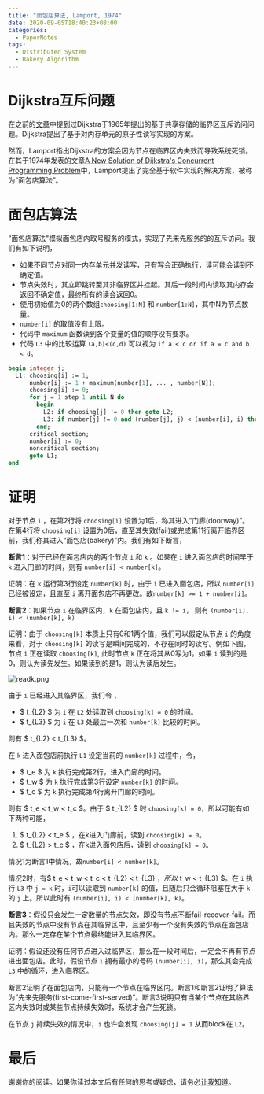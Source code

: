 ```yaml
---
title: "面包店算法, Lamport, 1974"
date: 2020-09-05T18:40:23+08:00
categories:
  - PaperNotes
tags:
  - Distributed System 
  - Bakery Algorithm 
---
```


# Dijkstra互斥问题

在之前的[文章](http://www.changliu.me/post/solution-of-a-problem-in-concurrent-programming-control/)中提到过Dijkstra于1965年提出的基于共享存储的临界区互斥访问问题。Dijkstra提出了基于对内存单元的原子性读写实现的方案。

然而，Lamport指出Dijkstra的方案会因为节点在临界区内失效而导致系统死锁。在其于1974年发表的文章[A New Solution of Dijkstra's Concurrent Programming Problem](https://lamport.azurewebsites.net/pubs/bakery.pdf)中，Lamport提出了完全基于软件实现的解决方案，被称为“面包店算法”。

# 面包店算法

”面包店算法"模拟面包店内取号服务的模式，实现了先来先服务的的互斥访问。我们有如下说明，

+ 如果不同节点对同一内存单元并发读写，只有写会正确执行，读可能会读到不确定值。
+ 节点失效时，其立即跳转至其非临界区并挂起。其后一段时间内读取其内存会返回不确定值，最终所有的读会返回0。
+ 使用初始值为0的两个数组`choosing[1:N]` 和 `number[1:N]`，其中N为节点数量。
+ `number[i]` 的取值没有上限。
+ 代码中 `maximum` 函数读到各个变量的值的顺序没有要求。
+ 代码 `L3` 中的比较运算 `(a,b)<(c,d)` 可以视为 `if a < c or if a = c and b < d`。

```pascal
begin integer j;
  L1: choosing[i] := 1;
      number[i] := 1 + maximum(number[1], ... , number[N]);
      choosing[i] := 0;
      for j = 1 step 1 until N do
        begin
          L2: if choosing[j] != 0 then goto L2;
          L3: if number[j] != 0 and (number[j], j) < (number[i], i) then goto L3;
        end;
      critical section;
      number[i] := 0;
      noncritical section;
      goto L1;
end
```

# 证明

对于节点 `i` ，在第2行将 `choosing[i]` 设置为1后，称其进入“门廊(doorway)”。在第4行将 `choosing[i]` 设置为0后，直至其失效(fail)或完成第11行离开临界区前，我们称其进入“面包店(bakery)”内。我们有如下断言，

**断言1**：对于已经在面包店内的两个节点 `i` 和 `k` 。如果在 `i` 进入面包店的时间早于 `k` 进入门廊的时间，则有 `number[i] < number[k]`。

证明：在 `k` 运行第3行设定 `number[k]` 时，由于 `i` 已进入面包店，所以 `number[i]` 已经被设定，且直至 `i` 离开面包店不再更改。故`number[k] >= 1 + number[i]`。

**断言2**：如果节点 `i` 在临界区内，`k` 在面包店内，且 `k != i`， 则有 `(number[i], i) < (number[k], k)`

证明：由于 `choosing[k]` 本质上只有0和1两个值，我们可以假定从节点 `i` 的角度来看，对于 `choosing[k]` 的读写是瞬间完成的，不存在同时的读写。例如下图，节点 `i` 正在读取  `choosing[k]`, 此时节点 `k` 正在将其从0写为1。如果 `i` 读到的是0，则认为读先发生。如果读到的是1，则认为读后发生。

![readk.png](/image/A-New-Solution-of-Dijkstras-Concurrent-Programming-Problem/readk.png)

由于 `i` 已经进入其临界区，我们令 ，
+ $ t_{L2} $ 为 `i` 在 `L2` 处读取到 `choosing[k] = 0` 的时间。
+ $ t_{L3} $ 为 `i` 在 `L3` 处最后一次和 `number[k]` 比较的时间。

则有 $ t_{L2} < t_{L3} $。

在 `k` 进入面包店前执行 `L1` 设定当前的 `number[k]` 过程中，令，
+ $ t_e $ 为 `k` 执行完成第2行，进入门廊的时间。
+ $ t_w $ 为 `k` 执行完成第3行设定 `number[k]` 的时间。
+ $ t_c $ 为 `k` 执行完成第4行离开门廊的时间。

则有 $ t_e < t_w < t_c $。由于 $ t_{L2} $ 时 `choosing[k] = 0`，所以可能有如下两种可能，

1. $ t_{L2} < t_e $ ，在k进入门廊前，读到 `choosing[k] = 0`。
2. $ t_{L2} > t_c $ ，在k进入面包店后，读到 `choosing[k] = 0`。

情况1为断言1中情况，故`number[i] < number[k]`。

情况2时，有$ t_e < t_w < t_c < t_{L2} < t_{L3} $，所以$ t_w < t_{L3} $。在 `i` 执行 `L3` 中 `j = k` 时，`i`可以读取到 `number[k]` 的值，且随后只会循环阻塞在大于 `k` 的 `j` 上。所以此时有 `(number[i], i) < (number[k], k)`。

**断言3**：假设只会发生一定数量的节点失效，即没有节点不断fail-recover-fail。而且失效的节点中没有节点在其临界区中，且至少有一个没有失效的节点在面包店内。那么一定存在某个节点最终能进入其临界区。

证明：假设还没有任何节点进入过临界区，那么在一段时间后，一定会不再有节点进出面包店。此时，假设节点 `i` 拥有最小的号码 `(number[i], i)`，那么其会完成 `L3` 中的循环，进入临界区。

断言2证明了在面包店内，只能有一个节点在临界区内。断言1和断言2证明了算法为”先来先服务(first-come-first-served)“。断言3说明只有当某个节点在其临界区内失效时或某些节点持续失效时，系统才会产生死锁。

在节点 `j` 持续失效的情况中，`i` 也许会发现 `choosing[j] = 1` 从而block在 `L2`。

# 最后

谢谢你的阅读。如果你读过本文后有任何的思考或疑虑，请务必[让我知道](mailto:changliu0828@gmail.com)。
